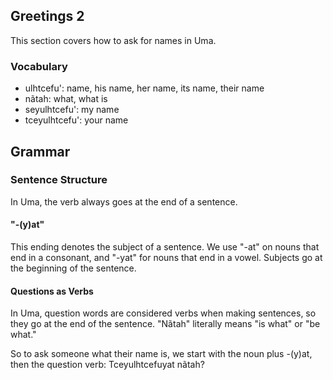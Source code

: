 ## Greetings 2
This section covers how to ask for names in Uma. 

### Vocabulary
*   ulhtcefu': name, his name, her name, its name, their name
*   nãtah: what, what is
*   seyulhtcefu': my name
*   tceyulhtcefu': your name

## Grammar

### Sentence Structure
In Uma, the verb always goes at the end of a sentence.

#### "-(y)at"
This ending denotes the subject of a sentence. We use "-at" on nouns that end in a consonant, and "-yat" for nouns that end in a vowel. Subjects go at the beginning of the sentence.

#### Questions as Verbs
In Uma, question words are considered verbs when making sentences, so they go at the end of the sentence. "Nãtah" literally means "is what" or "be what."

So to ask someone what their name is, we start with the noun plus -(y)at, then the question verb:
Tceyulhtcefuyat nãtah?
